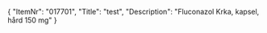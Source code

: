 {
  "ItemNr": "017701",
  "Title": "test",
  "Description": "Fluconazol Krka, kapsel, hård 150 mg"
}
